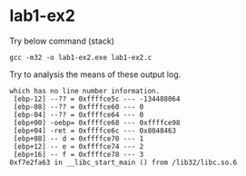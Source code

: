 # lab1-ex2
Try below command (stack)

```
gcc -m32 -o lab1-ex2.exe lab1-ex2.c
```

Try to analysis the means of these output log.

```
which has no line number information.
 [ebp-12] --?? = 0xffffce5c --- -134488064
 [ebp-08] --?? = 0xffffce60 --- 0
 [ebp-04] --?? = 0xffffce64 --- 0
 [ebp+00] -oebp= 0xffffce68 --- 0xffffce98
 [ebp+04] -ret = 0xffffce6c --- 0x8048463
 [ebp+08] -- d = 0xffffce70 --- 1
 [ebp+12] -- e = 0xffffce74 --- 2
 [ebp+16] -- f = 0xffffce78 --- 3
0xf7e2fa63 in __libc_start_main () from /lib32/libc.so.6
```
